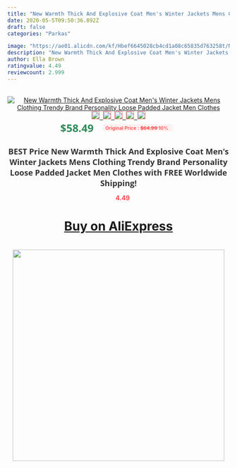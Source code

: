 ```yaml
---
title: "New Warmth Thick And Explosive Coat Men's Winter Jackets Mens Clothing Trendy Brand Personality Loose Padded Jacket Men Clothes"
date: 2020-05-5T09:50:36.892Z
draft: false
categories: "Parkas"

image: "https://ae01.alicdn.com/kf/Hbef6645028cb4cd1a08c65835d763258t/New-Warmth-Thick-And-Explosive-Coat-Men-s-Winter-Jackets-Mens-Clothing-Trendy-Brand-Personality-Loose.jpg"
description: "New Warmth Thick And Explosive Coat Men's Winter Jackets Mens Clothing Trendy Brand Personality Loose Padded Jacket Men Clothes"
author: Ella Brown
ratingvalue: 4.49
reviewcount: 2.999
---
```

<br>
<div style="text-align: center;">
<a href="https://s.click.aliexpress.com/e/_A2q3N3" target="_blank" rel="nofollow noopener noreferrer"><img alt="New Warmth Thick And Explosive Coat Men's Winter Jackets Mens Clothing Trendy Brand Personality Loose Padded Jacket Men Clothes" class="magnifier-image" src="https://ae01.alicdn.com/kf/Hbef6645028cb4cd1a08c65835d763258t/New-Warmth-Thick-And-Explosive-Coat-Men-s-Winter-Jackets-Mens-Clothing-Trendy-Brand-Personality-Loose.jpg_640x640.jpg">
<br>
<img style="border:1px solid salmon" src="https://ae01.alicdn.com/kf/Hbef6645028cb4cd1a08c65835d763258t/New-Warmth-Thick-And-Explosive-Coat-Men-s-Winter-Jackets-Mens-Clothing-Trendy-Brand-Personality-Loose.jpg_120x120.jpg">&nbsp;&nbsp;<img style="border:1px solid salmon" src="https://ae01.alicdn.com/kf/H245c84230ce04179ba32d9eb031293af8/New-Warmth-Thick-And-Explosive-Coat-Men-s-Winter-Jackets-Mens-Clothing-Trendy-Brand-Personality-Loose.jpg_120x120.jpg">&nbsp;&nbsp;<img style="border:1px solid salmon" src="https://ae01.alicdn.com/kf/H67d7db3f460241b2be1f2ad9ab7fd7e1a/New-Warmth-Thick-And-Explosive-Coat-Men-s-Winter-Jackets-Mens-Clothing-Trendy-Brand-Personality-Loose.jpg_120x120.jpg">&nbsp;&nbsp;<img style="border:1px solid salmon" src="https://ae01.alicdn.com/kf/H9b498a0d2feb48bc8b93a83bdf5b53057/New-Warmth-Thick-And-Explosive-Coat-Men-s-Winter-Jackets-Mens-Clothing-Trendy-Brand-Personality-Loose.jpg_120x120.jpg">&nbsp;&nbsp;<img style="border:1px solid salmon" src="https://ae01.alicdn.com/kf/H6d29b4fc31a24e838922eefaf35e3de9O/New-Warmth-Thick-And-Explosive-Coat-Men-s-Winter-Jackets-Mens-Clothing-Trendy-Brand-Personality-Loose.jpg_120x120.jpg"></a></div><br0>
<div style="text-align: center;"><span style="background-color: white; border: 0px; box-sizing: border-box; color: seagreen; display: inline-block; font-family: &quot;open sans&quot; , &quot;arial&quot; , &quot;helvetica&quot; , sans-serif , &quot;heiti&quot;; font-size: 24px; font-stretch: inherit; font-weight: 700; line-height: inherit; margin: 0px 10px 0px 0px; padding: 0px; vertical-align: middle;">$58.49 </span>
<span style="background: rgb(255 , 241 , 241); border-radius: 3px; border: 0px; box-sizing: border-box; color: #ff4747; display: inline-block; font-family: inherit; font-size: 12px; font-stretch: inherit; font-style: inherit; font-variant: inherit; font-weight: 600; line-height: inherit; margin: 0px; padding: 2px 5px; transform: scale(0.9); vertical-align: middle;">Original Price : <b style="text-decoration: line-through;">$64.99 </b> 10%&nbsp;&nbsp;</span></div>
<h1 style="color: #333333; display: inline-block; font-family: &quot;open sans&quot; , &quot;arial&quot; , &quot;helvetica&quot; , sans-serif , &quot;heiti&quot;; font-size: 18px; font-stretch: inherit; font-weight: 700; text-align: center;">BEST Price New Warmth Thick And Explosive Coat Men's Winter Jackets Mens Clothing Trendy Brand Personality Loose Padded Jacket Men Clothes with FREE Worldwide Shipping!</h1>
<div style="color: #ff4747; text-align: center;">
<img src="https://4.bp.blogspot.com/-M0ZcTcb-5uY/XleCXlxnR4I/AAAAAAAAAEc/OrjgMkXV1oMQFaCRZj5HQwOCBcu3w1FegCPcBGAYYCw/s1600/star.png" style="height: 15px;">&nbsp;<b>4.49</b></div>
<div class="button_cont" align="center"><a class="buynow_a" href="https://s.click.aliexpress.com/e/_A2q3N3" target="_blank" rel="nofollow noopener noreferrer"><H1>Buy on AliExpress</H1></a></div><br>
<div class="separator" style="clear: both; text-align: center;">
<img src="https://lh3.googleusercontent.com/-pTy5HemUv9M/XlePHvY0dAI/AAAAAAAAAE4/0nX5iRUoIWY8eMW9Dpxeirr157OZliDIgCLcBGAsYHQ/s1600/badge.gif" width="480">
</div>
